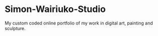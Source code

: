 # Simon-Wairiuko-Studio
My custom coded online portfolio of my work in digital art, painting and sculpture. 
